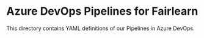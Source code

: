 # Azure DevOps Pipelines for Fairlearn

This directory contains YAML definitions of our Pipelines in Azure DevOps.